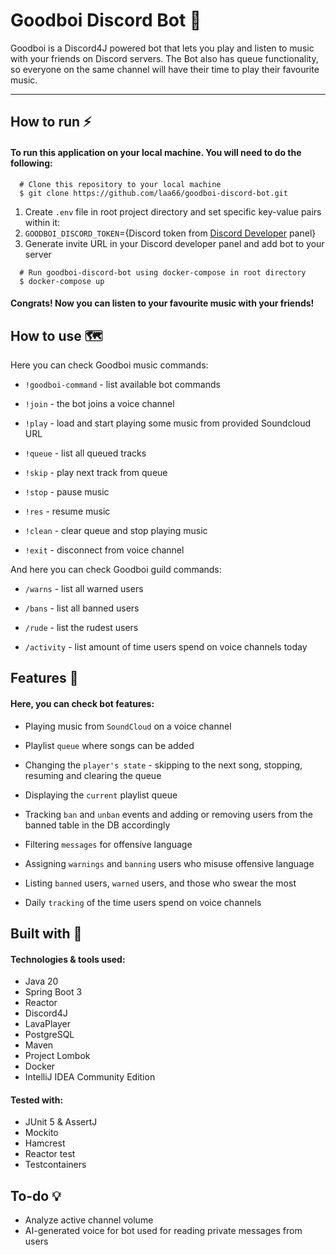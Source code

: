 # Goodboi Discord Bot 🤖

Goodboi is a Discord4J powered bot that lets you play and listen to music with your friends on Discord servers. 
The Bot also has queue functionality, so everyone on the same channel will have their time to play their favourite music. 

<hr>

## How to run ⚡

#### To run this application on your local machine. You will need to do the following:

      # Clone this repository to your local machine
      $ git clone https://github.com/laa66/goodboi-discord-bot.git

1. Create ``.env`` file in root project directory and set specific key-value pairs within it:
2. ``GOODBOI_DISCORD_TOKEN``={Discord token from [Discord Developer](https://discord.com/build/app-developers) panel}
3. Generate invite URL in your Discord developer panel and add bot to your server
<!-- end -->

      # Run goodboi-discord-bot using docker-compose in root directory
      $ docker-compose up

#### Congrats! Now you can listen to your favourite music with your friends!

## How to use 🗺️

Here you can check Goodboi music commands:

* ``!goodboi-command`` - list available bot commands

* ``!join`` - the bot joins a voice channel

* ``!play`` <URL> - load and start playing some music from provided Soundcloud URL

* ``!queue`` - list all queued tracks 

* ``!skip`` - play next track from queue 

* ``!stop`` - pause music 

* ``!res`` - resume music 

* ``!clean`` - clear queue and stop playing music

* ``!exit`` - disconnect from voice channel

And here you can check Goodboi guild commands:

* ``/warns`` - list all warned users

* ``/bans`` - list all banned users

* ``/rude`` - list the rudest users

* ``/activity`` - list amount of time users spend on voice channels today

## Features 📌
#### Here, you can check bot features:

* Playing music from ``SoundCloud`` on a voice channel

* Playlist ``queue`` where songs can be added

* Changing the ``player's state`` - skipping to the next song, stopping, resuming and clearing the queue

* Displaying the ``current`` playlist queue

* Tracking ``ban`` and ``unban`` events and adding or removing users from the banned table in the DB accordingly

* Filtering ``messages`` for offensive language

* Assigning ``warnings`` and ``banning`` users who misuse offensive language

* Listing ``banned`` users, ``warned`` users, and those who swear the most

* Daily ``tracking`` of the time users spend on voice channels



## Built with 🔨

#### Technologies & tools used:

- Java 20
- Spring Boot 3
- Reactor
- Discord4J
- LavaPlayer
- PostgreSQL
- Maven
- Project Lombok
- Docker
- IntelliJ IDEA Community Edition

#### Tested with:

- JUnit 5 & AssertJ
- Mockito
- Hamcrest
- Reactor test
- Testcontainers

## To-do 💡

- Analyze active channel volume
- AI-generated voice for bot used for reading private messages from users